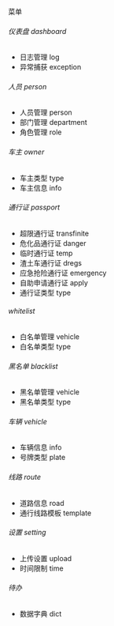 菜单

###### 仪表盘 dashboard
- 日志管理 log
- 异常捕获 exception

###### 人员 person
- 人员管理 person
- 部门管理 department
- 角色管理 role  

###### 车主 owner
- 车主类型 type
- 车主信息 info

###### 通行证 passport
- 超限通行证 transfinite
- 危化品通行证 danger
- 临时通行证 temp
- 渣土车通行证 dregs
- 应急抢险通行证 emergency
- 自助申请通行证 apply
- 通行证类型 type

###### whitelist
- 白名单管理 vehicle
- 白名单类型 type

###### 黑名单 blacklist
- 黑名单管理 vehicle
- 黑名单类型 type

###### 车辆 vehicle
- 车辆信息 info
- 号牌类型 plate

###### 线路 route
- 道路信息 road
- 通行线路模板 template

###### 设置 setting
- 上传设置 upload 
- 时间限制 time 

###### 待办
- 数据字典 dict
